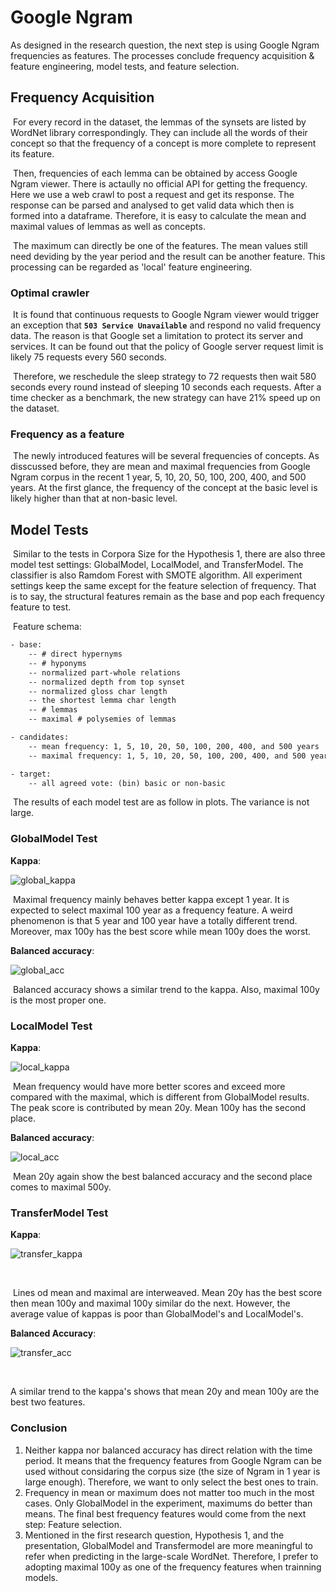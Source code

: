 # Google Ngram

As designed in the research question, the next step is using Google Ngram frequencies as features. The processes conclude frequency acquisition & feature engineering, model tests, and feature selection.

## Frequency Acquisition

​	For every record in the dataset, the lemmas of the synsets are listed by WordNet library correspondingly. They can include all the words of their concept so that the frequency of a concept is more complete to represent its feature. 

​	Then, frequencies of each lemma can be obtained by access Google Ngram viewer. There is actaully no official API for getting the frequency. Here we use a web crawl to post a request and get its response. The response can be parsed and analysed to get valid data which then is formed into a dataframe. Therefore, it is easy to calculate the mean and maximal values of lemmas as well as concepts. 

​	The maximum can directly be one of the features. The mean values still need deviding by the year period and the result can be another feature. This processing can be regarded as 'local' feature engineering.

### Optimal crawler

​	It is found that continuous requests to Google Ngram viewer would trigger an exception that **`503 Service Unavailable`** and respond no valid frequency data. The reason is that Google set a limitation to protect its server and services. It can be found out that the policy of Google server request limit is likely 75 requests every 560 seconds. 

​	Therefore, we reschedule the sleep strategy to 72 requests then wait 580 seconds every round instead of sleeping 10 seconds each requests. After a time checker as a benchmark, the new strategy can have 21% speed up on the dataset.

### Frequency as a feature

​	The newly introduced features will be several frequencies of concepts. As disscussed before, they are mean and maximal frequencies from Google Ngram corpus in the recent 1 year, 5, 10, 20, 50, 100, 200, 400, and 500 years. At the first glance, the frequency of the concept at the basic level is likely higher than that at non-basic level.

## Model Tests

​	Similar to the tests in Corpora Size for the Hypothesis 1, there are also three model test settings: GlobalModel, LocalModel, and TransferModel. The classifier is also Ramdom Forest with SMOTE algorithm. All experiment settings keep the same except for the feature selection of frequency. That is to say, the structural features remain as the base and pop each frequency feature to test.

​	Feature schema:

``` tex
- base: 
	-- # direct hypernyms
	-- # hyponyms
	-- normalized part-whole relations
	-- normalized depth from top synset
	-- normalized gloss char length
	-- the shortest lemma char length
	-- # lemmas
	-- maximal # polysemies of lemmas

- candidates:
	-- mean frequency: 1, 5, 10, 20, 50, 100, 200, 400, and 500 years
	-- maximal frequency: 1, 5, 10, 20, 50, 100, 200, 400, and 500 years

- target:
	-- all agreed vote: (bin) basic or non-basic
```

​	The results of each model test are as follow in plots. The variance is not large.

### GlobalModel Test

**Kappa**:

![global_kappa](https://github.com/DanferWang/Basic_Level_work/blob/main/Google_Ngrams/readme.assets/GlobalMode_kappa.png?raw=true)

​	Maximal frequency mainly behaves better kappa except 1 year. It is expected to select maximal 100 year as a frequency feature. A weird phenomenon is that 5 year and 100 year have a totally different trend. Moreover, max 100y has the best score while mean 100y does the worst. 

**Balanced accuracy**:

![global_acc](https://github.com/DanferWang/Basic_Level_work/blob/main/Google_Ngrams/readme.assets/GlobalMode_balanced%20accuracy.png?raw=true)

​	Balanced accuracy shows a similar trend to the kappa. Also, maximal 100y is the most proper one.

### LocalModel Test

**Kappa**:

![local_kappa](https://github.com/DanferWang/Basic_Level_work/blob/main/Google_Ngrams/readme.assets/LocalMode_kappa.png?raw=true)

​	Mean frequency would have more better scores and exceed more compared with the maximal, which is different from GlobalModel results. The peak score is contributed by mean 20y. Mean 100y has the second place.

**Balanced accuracy**:

![local_acc](https://github.com/DanferWang/Basic_Level_work/blob/main/Google_Ngrams/readme.assets/LocalMode_balanced%20accuracy.png?raw=true)

​	Mean 20y again show the best balanced accuracy and the second place comes to maximal 500y.

### TransferModel Test

**Kappa**:

![transfer_kappa](https://github.com/DanferWang/Basic_Level_work/blob/main/Google_Ngrams/readme.assets/TransferMode_kappa.png?raw=true)

​	

​	Lines od mean and maximal are interweaved. Mean 20y has the best score then mean 100y and maximal 100y similar do the next. However, the average value of kappas is poor than GlobalModel's and LocalModel's. 

**Balanced Accuracy**:

![transfer_acc](https://github.com/DanferWang/Basic_Level_work/blob/main/Google_Ngrams/readme.assets/TransferMode_balanced%20accuracy.png?raw=true)

​	

A similar trend to the kappa's shows that mean 20y and mean 100y are the best two features.

### Conclusion

 1. Neither kappa nor balanced accuracy has direct relation with the time period. It means that the frequency features from Google Ngram can be used without considaring the corpus size (the size of Ngram in 1 year is large enough). Therefore, we want to only select the best ones to train.
 2. Frequency in mean or maximum does not matter too much in the most cases. Only GlobalModel in the experiment, maximums do better than means. The final best frequency features would come from the next step: Feature selection.
 3. Mentioned in the first research question, Hypothesis 1, and the presentation, GlobalModel and Transfermodel are more meaningful to refer when predicting in the large-scale WordNet. Therefore, I prefer to adopting maximal 100y as one of the frequency features when trainning models.
